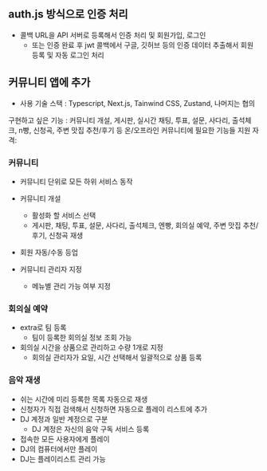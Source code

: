 ## auth.js 방식으로 인증 처리
* 콜백 URL을 API 서버로 등록해서 인증 처리 및 회원가입, 로그인
  - 또는 인증 완료 후 jwt 콜백에서 구글, 깃허브 등의 인증 데이터 추출해서 회원 등록 및 자동 로그인 처리

## 커뮤니티 앱에 추가
* 사용 기술 스택 : Typescript, Next.js, Tainwind CSS, Zustand, 나머지는 협의

구현하고 싶은 기능 : 커뮤니티 개설, 게시판, 실시간 채팅, 투표, 설문, 사다리, 출석체크, n빵, 신청곡, 주변 맛집 추천/후기 등 온/오프라인 커뮤니티에 필요한 기능들
지원 자격: 

### 커뮤니티
* 커뮤니티 단위로 모든 하위 서비스 동작

* 커뮤니티 개설
  - 활성화 할 서비스 선택
  - 게시판, 채팅, 투표, 설문, 사다리, 출석체크, 엔빵, 회의실 예약, 주변 맛집 추천/후기, 신청곡 재생
* 회원 자동/수동 등업
* 커뮤니티 관리자 지정
  - 메뉴별 관리 가능 여부 지정


### 회의실 예약
* extra로 팀 등록
  - 팀이 등록한 회의실 정보 조회 가능
* 회의실 시간을 상품으로 관리하고 수량 1개로 지정
  - 회의실 관리자가 요일, 시간 선택해서 일괄적으로 상품 등록
  

### 음악 재생
* 쉬는 시간에 미리 등록한 목록 자동으로 재생
* 신청자가 직접 검색해서 신청하면 자동으로 플레이 리스트에 추가
* DJ 계정과 일반 계정으로 구분
  - DJ 계정은 자신의 음악 구독 서비스 등록
* 접속한 모든 사용자에게 플레이
* DJ의 컴퓨터에서만 플레이
* DJ는 플레이리스트 관리 가능

